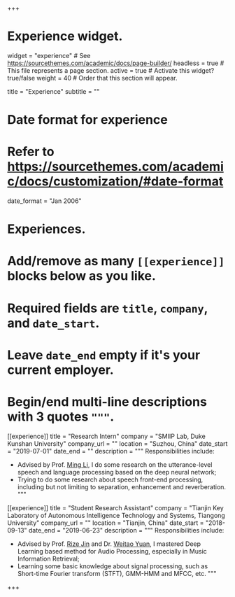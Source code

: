 +++
# Experience widget.
widget = "experience"  # See https://sourcethemes.com/academic/docs/page-builder/
headless = true  # This file represents a page section.
active = true  # Activate this widget? true/false
weight = 40  # Order that this section will appear.

title = "Experience"
subtitle = ""

# Date format for experience
#   Refer to https://sourcethemes.com/academic/docs/customization/#date-format
date_format = "Jan 2006"

# Experiences.
#   Add/remove as many `[[experience]]` blocks below as you like.
#   Required fields are `title`, `company`, and `date_start`.
#   Leave `date_end` empty if it's your current employer.
#   Begin/end multi-line descriptions with 3 quotes `"""`.
[[experience]]
  title = "Research Intern"
  company = "SMIIP Lab, Duke Kunshan University"
  company_url = ""
  location = "Suzhou, China"
  date_start = "2019-07-01"
  date_end = ""
  description = """
  Responsibilities include:
  
  * Advised by Prof. [Ming Li](https://scholars.duke.edu/person/MingLi), I do some research on the utterance-level speech and language processing based on the deep neural network;
  * Trying to do some research about speech front-end processing, including but not limiting to separation, enhancement and reverberation.
  """

[[experience]]
  title = "Student Research Assistant"
  company = "Tianjin Key Laboratory of Autonomous Intelligence Technology and Systems, Tiangong University"
  company_url = ""
  location = "Tianjin, China"
  date_start = "2018-09-13"
  date_end = "2019-06-23"
  description = """
  Responsibilities include:
  
  * Advised by Prof. [Rize Jin](https://scholar.google.com/citations?user=pDJfVZcAAAAJ&hl=en) and Dr. [Weitao Yuan](https://www.researchgate.net/profile/Weitao_Yuan), I mastered Deep Learning based method for Audio Processing, especially in Music Information Retrieval;
  * Learning some basic knowledge about signal processing, such as Short-time Fourier transform (STFT), GMM-HMM and MFCC, etc.
  """

+++
